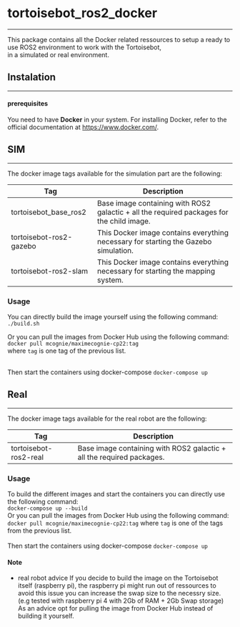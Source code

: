 # tortoisebot_ros2_docker
---

This package contains all the Docker related ressources to setup a ready to use ROS2 environment to work with the Tortoisebot,  
in a simulated or real environment.

## Instalation
---

#### prerequisites

You need to have **Docker** in your system.
For installing Docker, refer to the official documentation at https://www.docker.com/.

## SIM
---

The docker image tags available for the simulation part are the following:

| Tag                            | Description                                                                               |
|--------------------------------|-------------------------------------------------------------------------------------------|
| tortoisebot_base_ros2          | Base image containing with ROS2 galactic + all the required packages for the child image. |
| tortoisebot-ros2-gazebo        | This Docker image contains everything necessary for starting the Gazebo simulation.       |
| tortoisebot-ros2-slam          | This Docker image contains everything necessary for starting the mapping system.          |

### Usage

You can directly build the image yourself using the following command:  
`./build.sh`

Or you can pull the images from Docker Hub using the following command:  
`docker pull mcognie/maximecognie-cp22:tag`  
where `tag` is one tag of the previous list.  
<br/>  

Then start the containers using docker-compose `docker-compose up`

## Real
---

The docker image tags available for the real robot are the following:

| Tag                   | Description                                                           |
|-----------------------|-----------------------------------------------------------------------|
| tortoisebot-ros2-real | Base image containing with ROS2 galactic + all the required packages. |


### Usage

To build the different images and start the containers you can directly use the following command:  
`docker-compose up --build`  
Or you can pull the images from Docker Hub using the following command:  
`docker pull mcognie/maximecognie-cp22:tag`  where `tag` is one of the tags from the previous list. 
<br/>  
Then start the containers using docker-compose `docker-compose up`

#### Note

* real robot advice
If you decide to build the image on the Tortoisebot itself (raspberry pi),
the raspberry pi might run out of ressources to avoid this issue you can increase the swap size to the necessry size.
(e.g tested with raspberry pi 4 with 2Gb of RAM + 2Gb Swap storage)  
As an advice opt for pulling the image from Docker Hub instead of building it yourself.

